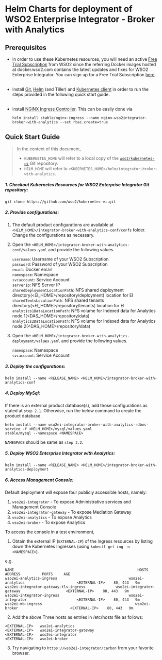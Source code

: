# Helm Charts for deployment of WSO2 Enterprise Integrator - Broker with Analytics

## Prerequisites

* In order to use these Kubernetes resources, you will need an active [Free Trial Subscription](https://wso2.com/free-trial-subscription)
from WSO2 since the referring Docker images hosted at docker.wso2.com contains the latest updates and fixes for WSO2 Enterprise Integrator.
You can sign up for a Free Trial Subscription [here](https://wso2.com/free-trial-subscription).<br><br>

* Install [Git](https://git-scm.com/book/en/v2/Getting-Started-Installing-Git), [Helm](https://github.com/kubernetes/helm/blob/master/docs/install.md)
(and Tiller) and [Kubernetes client](https://kubernetes.io/docs/tasks/tools/install-kubectl/) in order to run the 
steps provided in the following quick start guide.<br><br>

* Install [NGINX Ingress Controller](https://kubernetes.github.io/ingress-nginx/deploy/). This can
 be easily done via 
  ```
  helm install stable/nginx-ingress --name nginx-wso2integrator-broker-with-analytics --set rbac.create=true
  ```
## Quick Start Guide
>In the context of this document, <br>
>* `KUBERNETES_HOME` will refer to a local copy of the [`wso2/kubernetes-ei`](https://github.com/wso2/kubernetes-ei/)
Git repository. <br>
>* `HELM_HOME` will refer to `<KUBERNETES_HOME>/helm/integrator-broker-with-analytics`. <br>

##### 1. Checkout Kubernetes Resources for WSO2 Enterprise Integrator Git repository:

```
git clone https://github.com/wso2/kubernetes-ei.git
```

##### 2. Provide configurations:

1. The default product configurations are available at `<HELM_HOME>/integrator-broker-with-analytics-conf/confs` folder. Change the 
configurations as necessary.

2. Open the `<HELM_HOME>/integrator-broker-with-analytics-conf/values.yaml` and provide the following values.

    `username`: Username of your WSO2 Subscription<br>
    `password`: Password of your WSO2 Subscription<br>
    `email`: Docker email<br>
    `namespace`: Namespace<br>
    `svcaccount`: Service Account<br>
    `serverIp`: NFS Server IP<br>
    `sharedDeploymentLocationPath`: NFS shared deployment directory(<EI_HOME>/repository/deployment) location for EI<br> 
    `sharedTentsLocationPath`: NFS shared tenants directory(<EI_HOME>/repository/tenants) location for EI<br>
    `analytics1DataLocationPath`: NFS volume for Indexed data for Analytics node 1(<DAS_HOME>/repository/data)<br> 
    `analytics2DataLocationPath`: NFS volume for Indexed data for Analytics node 2(<DAS_HOME>/repository/data)
    
3. Open the `<HELM_HOME>/integrator-broker-with-analytics-deployment/values.yaml` and provide the following values.

    `namespace`: Namespace<br>
    `svcaccount`: Service Account
    
##### 3. Deploy the configurations:

```
helm install --name <RELEASE_NAME> <HELM_HOME>/integrator-broker-with-analytics-conf
```

##### 4. Deploy MySql:
If there is an external product database(s), add those configurations as stated at `step 2.1`. Otherwise, run the below
 command to create the product database. 
```
helm install --name wso2ei-integrator-broker-with-analytics-rdbms-service -f <HELM_HOME>/mysql/values.yaml 
stable/mysql --namespace <NAMESPACE>
```
`NAMESPACE` should be same as `step 2.2`.

##### 5. Deploy WSO2 Enterprise Integrator with Analytics:

```
helm install --name <RELEASE_NAME> <HELM_HOME>/integrator-broker-with-analytics-deployment
```

##### 6. Access Management Console:

Default deployment will expose four publicly accessible hosts, namely:<br>
1. `wso2ei-integrator` - To expose Administrative services and Management Console<br>
2. `wso2ei-integrator-gateway` - To expose Mediation Gateway<br>
3. `wso2ei-analytics` - To expose Analytics<br>
3. `wso2ei-broker` - To expose Analytics<br>

To access the console in a test environment,

1. Obtain the external IP (`EXTERNAL-IP`) of the Ingress resources by listing down the Kubernetes Ingresses (using `kubectl get ing -n <NAMESPACE>`).

e.g.

```
NAME                                                         HOSTS                                ADDRESS          PORTS     AGE
wso2ei-analytics-ingress                                 wso2ei-analytics                        <EXTERNAL-IP>    80, 443   9m
wso2ei-integrator-gateway-tls-ingress              wso2ei-integrator-gateway                     <EXTERNAL-IP>    80, 443   9m
wso2ei-integrator-ingress                                wso2ei-integrator                       <EXTERNAL-IP>    80, 443   9m
wso2ei-mb-ingress                                           wso2ei-broker                        <EXTERNAL-IP>    80, 443   9m
```

2. Add the above Three hosts as entries in /etc/hosts file as follows:

```
<EXTERNAL-IP>	wso2ei-analytics
<EXTERNAL-IP>	wso2ei-integrator-gateway
<EXTERNAL-IP>	wso2ei-integrator
<EXTERNAL-IP>	wso2ei-broker
```

3. Try navigating to `https://wso2ei-integrator/carbon` from your favorite browser.
